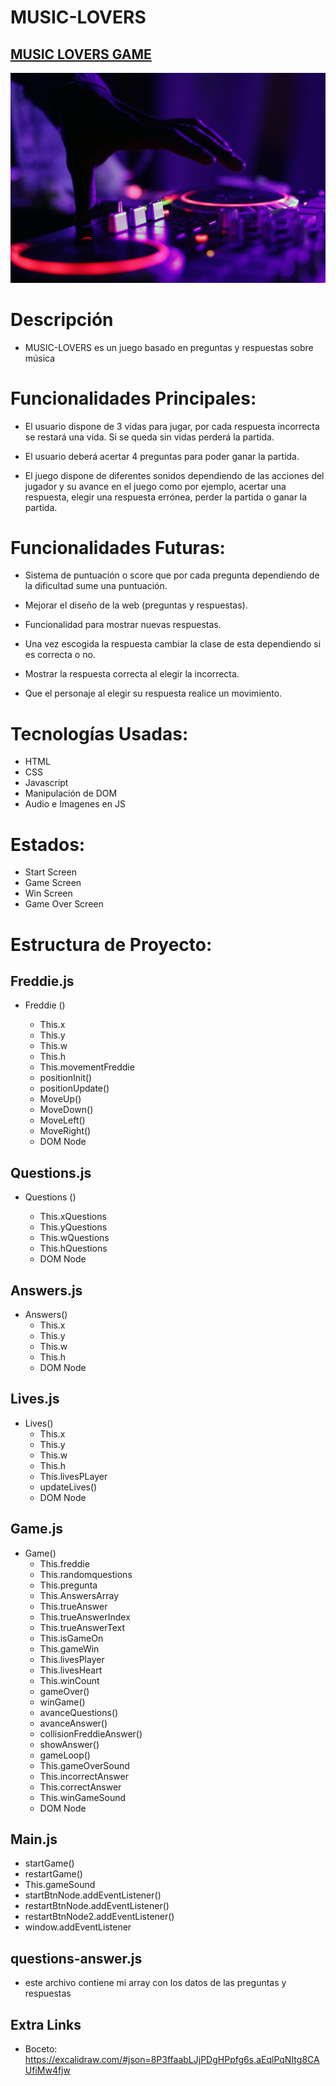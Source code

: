 # MUSIC-LOVERS 

## [MUSIC LOVERS GAME](https://antoniionavas.github.io/music-lovers/)

![Game Logo](./images/start.jpg)

# Descripción

- MUSIC-LOVERS es un juego basado en preguntas y respuestas sobre música

# Funcionalidades Principales:

- El usuario dispone de 3 vidas para jugar, por cada respuesta incorrecta se restará una vida. Si se queda sin vidas perderá la partida. 

- El usuario deberá acertar 4 preguntas para poder ganar la partida. 

- El juego dispone de diferentes sonidos dependiendo de las acciones del jugador y su avance en el juego como por ejemplo, acertar una respuesta, elegir una respuesta errónea, perder la partida o ganar la partida. 


# Funcionalidades Futuras:

- Sistema de puntuación o score que por cada pregunta dependiendo de la dificultad sume una puntuación. 

- Mejorar el diseño de la web (preguntas y respuestas).

- Funcionalidad para mostrar nuevas respuestas.

- Una vez escogida la respuesta cambiar la clase de esta dependiendo si es correcta o no. 

- Mostrar la respuesta correcta al elegir la incorrecta. 

- Que el personaje al elegir su respuesta realice un movimiento.

# Tecnologías Usadas:
- HTML
- CSS
- Javascript
- Manipulación de DOM
- Audio e Imagenes en JS

# Estados:

- Start Screen
- Game Screen
- Win Screen
- Game Over Screen

# Estructura de Proyecto:

## Freddie.js

- Freddie ()
    
    - This.x 
    - This.y
    - This.w
    - This.h
    - This.movementFreddie
    - positionInit()
    - positionUpdate()
    - MoveUp()
    - MoveDown()
    - MoveLeft()
    - MoveRight()
    - DOM Node


## Questions.js

- Questions ()

    - This.xQuestions 
    - This.yQuestions
    - This.wQuestions
    - This.hQuestions
    - DOM Node

## Answers.js

- Answers()
    - This.x
    - This.y
    - This.w
    - This.h
    - DOM Node

## Lives.js

- Lives()
    - This.x
    - This.y
    - This.w
    - This.h
    - This.livesPLayer
    - updateLives()
    - DOM Node


## Game.js

- Game()
    - This.freddie
    - This.randomquestions
    - This.pregunta
    - This.AnswersArray
    - This.trueAnswer
    - This.trueAnswerIndex
    - This.trueAnswerText
    - This.isGameOn
    - This.gameWin
    - This.livesPlayer
    - This.livesHeart
    - This.winCount
    - gameOver()
    - winGame()
    - avanceQuestions()
    - avanceAnswer()
    - collisionFreddieAnswer()
    - showAnswer()
    - gameLoop()
    - This.gameOverSound
    - This.incorrectAnswer
    - This.correctAnswer
    - This.winGameSound
    - DOM Node

## Main.js

- startGame()
- restartGame()
- This.gameSound
- startBtnNode.addEventListener()
- restartBtnNode.addEventListener()
- restartBtnNode2.addEventListener()
- window.addEventListener

## questions-answer.js

 - este archivo contiene mi array con los datos de las preguntas y respuestas

 ## Extra Links

  - Boceto: https://excalidraw.com/#json=8P3ffaabLJjPDgHPpfg6s,aEqlPqNItg8CAUfiMw4fjw 